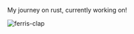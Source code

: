 My journey on rust, currently working on!


![ferris-clap](https://github.com/ryserk/aprendendo_rust/assets/85703424/af5e2abc-4d5e-4be1-86ca-bba12e679f6e)
